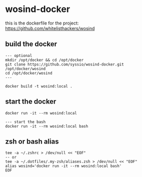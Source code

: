 # wosind-docker

this is the dockerfile for the project: https://github.com/whitelisthackers/wosind

## build the docker

```
--- optional
mkdir /opt/docker && cd /opt/docker
git clone https://github.com/syssio/wosind-docker.git /opt/docker/wosind
cd /opt/docker/wosind
---

docker build -t wosind:local .
```

## start the docker
```
docker run -it --rm wosind:local

--- start the bash
docker run -it --rm wosind:local bash
```

## zsh or bash alias

```
tee -a ~/.zshrc > /dev/null << "EOF"
-- or
tee -a ~/.dotfiles/.my-zsh/aliases.zsh > /dev/null << "EOF"
alias wosind='docker run -it --rm wosind:local bash'
EOF
```
